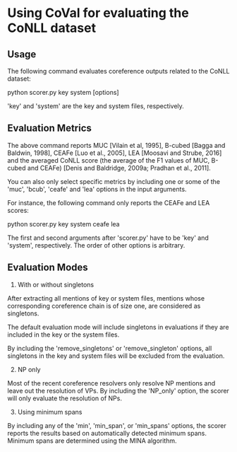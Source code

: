 # Using CoVal for evaluating the CoNLL dataset

## Usage

The following command evaluates coreference outputs related to the CoNLL dataset:

python scorer.py key system \[options\]

'key' and 'system' are the key and system files, respectively.

## Evaluation Metrics

The above command reports MUC \[Vilain et al, 1995\], B-cubed \[Bagga and Baldwin, 1998\], CEAFe \[Luo et al., 2005\], LEA \[Moosavi and Strube, 2016\] and the averaged CoNLL score (the average of the F1 values of MUC, B-cubed and CEAFe) \[Denis and Baldridge, 2009a; Pradhan  et  al., 2011\].

You can also only select specific metrics by including one or some of the 'muc', 'bcub', 'ceafe' and 'lea' options in the input arguments.

For instance, the following command only reports the CEAFe and LEA scores:

python scorer.py key system ceafe lea

The first and second arguments after 'scorer.py' have to be 'key' and 'system', respectively. The order of other options is arbitrary.

## Evaluation Modes

1. With or without singletons

After extracting all mentions of key or system files, mentions whose corresponding coreference chain is of size one, are considered as singletons.

The default evaluation mode will include singletons in evaluations if they are included in the key or the system files.

By including the 'remove_singletons' or 'remove_singleton' options, all singletons in the key and system files will be excluded from the evaluation.

2. NP only

Most of the recent coreference resolvers only resolve NP mentions and leave out the resolution of VPs.
By including the 'NP_only' option, the scorer will only evaluate the resolution of NPs.

3. Using minimum spans

By including any of the 'min', 'min_span', or 'min_spans' options, the scorer reports the results based on automatically detected minimum spans.
Minimum spans are determined using the MINA algorithm.
